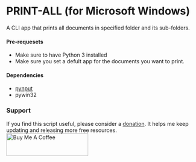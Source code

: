 # PRINT-ALL (for Microsoft Windows)
A CLI app that prints all documents in specified folder and its sub-folders.

#### Pre-requesets
* Make sure to have Python 3 installed
* Make sure you set a defult app for the documents you want to print.

#### Dependencies
* [pynput](https://pypi.org/project/pynput/)
* pywin32

### Support ###
If you find this script useful, please consider a [donation](https://buymeacoffee.com/madebylundahl). It helps me keep updating and releasing more free resources.
<a href="https://www.buymeacoffee.com/madebylundahl" target="_blank"><img src="https://cdn.buymeacoffee.com/buttons/v2/default-yellow.png" alt="Buy Me A Coffee" style="height: 60px !important;width: 217px !important;" ></a>